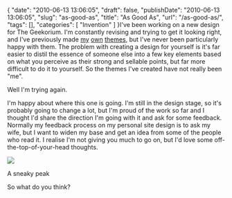{
    "date": "2010-06-13 13:06:05",
    "draft": false,
    "publishDate": "2010-06-13 13:06:05",
    "slug": "as-good-as",
    "title": "As Good As",
    "url": "\/as-good-as\/",
    "tags": [],
    "categories": [
        "Invention"
    ]
}I've been working on a new design for The Geekorium. I'm constantly
revising and trying to get it looking right, and I've previously made
[my](//the.geekorium.com.au/joshnunn-theme/)
[own](//the.geekorium.com.au/loading-ready-run/)
[themes](//the.geekorium.com.au/claim-theme/), but I've never been
particularly happy with them. The problem with creating a design for
yourself is it's far easier to distil the essence of someone else into a
few key elements based on what you perceive as their strong and sellable
points, but far more difficult to do it to yourself. So the themes I've
created have not really been "me".

Well I'm trying again.

I'm happy about where this one is going. I'm still in the design stage,
so it's probably going to change a lot, but I'm proud of the work so far
and I thought I'd share the direction I'm going with it and ask for some
feedback. Normally my feedback process on my personal site design is to
ask my wife, but I want to widen my base and get an idea from some of
the people who read it. I realise I'm not giving you much to go on, but
I'd love some off-the-top-of-your-head thoughts.

![](https://turbo.geekorium.com.au/images/geekorium-preview.png)

A sneaky peak

So what do you think?